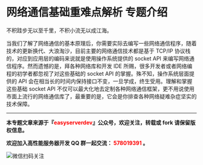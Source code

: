 # 网络通信基础重难点解析 专题介绍

不积跬步无以至千里，不积小流无以成江海。

当我们了解了网络通信的基本原理后，你需要实际去编写一些网络通信程序，随着技术的更新换代、大浪淘沙，目前主要的网络通信技术都是基于 TCP/IP 协议栈的，对应到应用层的编码来说就是使用操作系统提供的 socket API 来编写网络通信程序。然而遗憾的是，拜各种网络库和开发 IDE 所赐，很多开发者或者网络编程的初学者都忽视了对这些基础的 socket API 的掌握。殊不知，操作系统层面提供的 API 会在相当长的时间内保持接口不变，一旦学成，终生受用。理解和掌握这些基础 socket API 不仅可以最大化地去定制各种网络通信框架，更不用说使用市面上流行的网络通信库了，最重要的是，它会是你排查各种网络疑难杂症坚实的技术保障。








------

**本专题文章来源于『<font color=red>easyserverdev</font>』公众号，欢迎关注，转载或 fork 请保留版权信息。**

**欢迎加入高性能服务器开发 QQ 群一起交流：<font color=red> 578019391 </font>。**

![微信扫码关注](https://github.com/baloonwj/easyserverdev/blob/master/diagrams/articlelogo.jpg)
